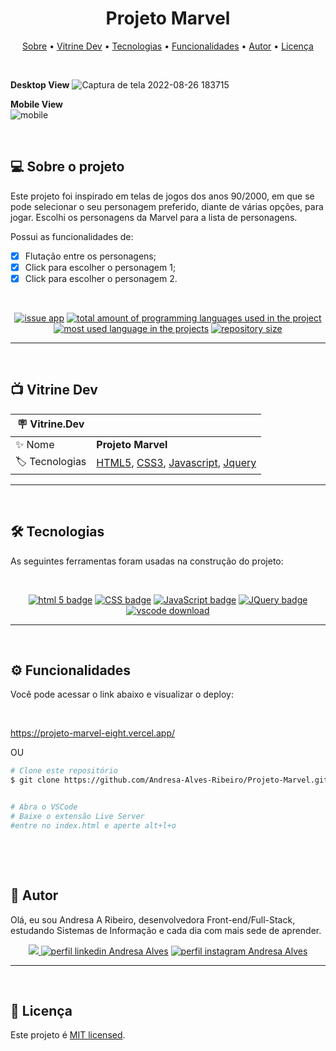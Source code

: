 <h1 align="center"> 
	 Projeto Marvel
</h1>

<p align="center">
 <a href="#-sobre-o-projeto">Sobre</a> •
 <a href="#-vitrine-dev">Vitrine Dev</a> •
 <a href="#-tecnologias">Tecnologias</a> •
 <a href="#-funcionalidades">Funcionalidades</a> •
 <a href="#-autor">Autor</a> • 
 <a href="#-licença">Licença</a>
</p>

&nbsp;

**Desktop View**
![Captura de tela 2022-08-26 183715](https://user-images.githubusercontent.com/94997593/186997114-ef96ac85-11b7-440c-a6ba-92252e47a600.png)

**Mobile View** <br/>
![mobile](https://user-images.githubusercontent.com/94997593/230744734-53e17d3b-8d46-4dd7-a7c8-da6a49b2aa56.png)


&nbsp;
<a id="-sobre-o-projeto"></a>

## 💻 Sobre o projeto

Este projeto foi inspirado em telas de jogos dos anos 90/2000, em que se pode selecionar o seu personagem preferido, diante de várias opções, para jogar. Escolhi os personagens da Marvel para a lista de personagens.


Possui as funcionalidades de:

- [x] Flutação entre os personagens;
- [x] Click para escolher o personagem 1;
- [x] Click para escolher o personagem 2.

&nbsp;

<p align="center">
  <a href="https://github.com/Andresa-Alves-Ribeiro/Projeto-Marvel/issues"><img src="https://img.shields.io/github/issues/Andresa-Alves-Ribeiro/Projeto-Marvel" alt="issue app" /></a>
  <a href="https://github.com/Andresa-Alves-Ribeiro/Projeto-Marvel"><img src="https://img.shields.io/github/languages/count/Andresa-Alves-Ribeiro/Projeto-Marvel" alt="total amount of programming languages used in the project" /></a>
  <a href="https://github.com/Andresa-Alves-Ribeiro/Projeto-Marvel"><img src="https://img.shields.io/github/languages/top/Andresa-Alves-Ribeiro/Projeto-Marvel" alt="most used language in the projects" /></a>
  <a href="https://github.com/Andresa-Alves-Ribeiro/Projeto-Marvel"><img src="https://img.shields.io/github/repo-size/Andresa-Alves-Ribeiro/Projeto-Marvel" alt="repository size" /></a>
<p>

---

&nbsp;
<a id="-vitrine-dev"></a>

## 📺 Vitrine Dev

| :placard: Vitrine.Dev |                                                                                                                                                    |
| --------------------- | -------------------------------------------------------------------------------------------------------------------------------------------------- |
| :sparkles: Nome       | **Projeto Marvel**|
| :label: Tecnologias   | [HTML5](https://html.spec.whatwg.org/), [CSS3](https://www.w3schools.com/css/), [Javascript](https://www.javascript.com/), [Jquery](https://jquery.com/) |

---

&nbsp;
<a id="-tecnologias"></a>

## 🛠 Tecnologias

As seguintes ferramentas foram usadas na construção do projeto:

&nbsp;

<p align="center">
  <a href= "https://html5.org/"><img alt="html 5 badge" src="https://img.shields.io/static/v1?logoWidth=15&logoColor=E34F26&logo=HTML5&label=Markup Language&message=HTML5&color=E34F26"></a>
  <a href= "https://developer.mozilla.org/pt-BR/docs/Web/CSS/"><img alt="CSS badge" src="https://img.shields.io/static/v1?logoWidth=15&logoColor=FFC0CB&logo=css3&label=Style&message=CSS&color=FFC0CB"></a>
  <a href= "https://www.javascript.com/"><img alt="JavaScript badge" src="https://img.shields.io/static/v1?logoWidth=15&logoColor=F7DF1E&logo=JavaScript&label=Language&message=JavaScript&color=F7DF1E"></a>
  <a href= "https://jquery.com/"><img alt="JQuery badge" src="https://img.shields.io/static/v1?logoWidth=15&logoColor=a371f7&logo=jquery&label=Language&message=JQuery&color=a371f7"></a>
  <a href= "https://code.visualstudio.com/download"><img alt="vscode download" src="https://img.shields.io/static/v1?logoWidth=15&logoColor=007ACC&logo=Visual Studio Code&label=IDE&message=Visual Studio Code&color=007ACC"></a>
</p>

---

&nbsp;
<a id="-funcionalidades"></a>

## ⚙️ Funcionalidades

Você pode acessar o link abaixo e visualizar o deploy:

&nbsp;

https://projeto-marvel-eight.vercel.app/

OU


```bash
# Clone este repositório
$ git clone https://github.com/Andresa-Alves-Ribeiro/Projeto-Marvel.git


# Abra o VSCode
# Baixe o extensão Live Server
#entre no index.html e aperte alt+l+o

```

&nbsp;

&nbsp;
<a id="-autor"></a>

## 🦸 Autor

Olá, eu sou Andresa A Ribeiro, desenvolvedora Front-end/Full-Stack, estudando Sistemas de Informação e cada dia com mais sede de aprender.

<p align="center">
  <a href="mailto:andresa_15ga@hotmail.com"><img src="https://img.shields.io/static/v1?logoWidth=15&logoColor=ff69b4&logo=gmail&label=Outlook&message=andresa_15ga@hotmail.com&color=ff69b4" target="_blank">
  <a href= "https://www.linkedin.com/in/andresa-alves-ribeiro/"><img alt="perfil linkedin Andresa Alves" src="https://img.shields.io/static/v1?logoWidth=15&logoColor=0A66C2&logo=LinkedIn&label=LinkedIn&message=andresa-alves-ribeiro&color=0A66C2"></a>
  <a href= "https://www.instagram.com/dresa.alves/"><img alt="perfil instagram Andresa Alves" src="https://img.shields.io/static/v1?logoWidth=15&logoColor=E4405F&logo=Instagram&label=Instagram&message=@dresa.alves&color=E4405F"></a>
</p>

---

&nbsp;
<a id="-licença"></a>

## 📝 Licença

Este projeto é [MIT licensed](./LICENSE).
